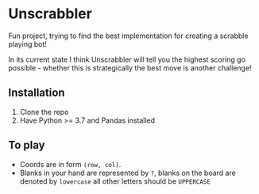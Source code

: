 # Unscrabbler

Fun project, trying to find the best implementation for creating a scrabble playing bot!

In its current state I think Unscrabbler will tell you the highest scoring go possible - whether this is strategically
the best move is another challenge!

## Installation

1. Clone the repo
2. Have Python >= 3.7 and Pandas installed

## To play

* Coords are in form `(row, col)`.
* Blanks in your hand are represented by `?`, blanks on the board are denoted by `lowercase` all other letters should be
`UPPERCASE`

